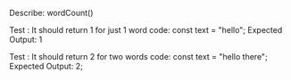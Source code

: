 Describe: wordCount()

Test : It should return 1 for just 1 word
code:
const text = "hello";
Expected Output: 1

Test : It should return 2 for two words
code:
const text = "hello there";
Expected Output: 2;